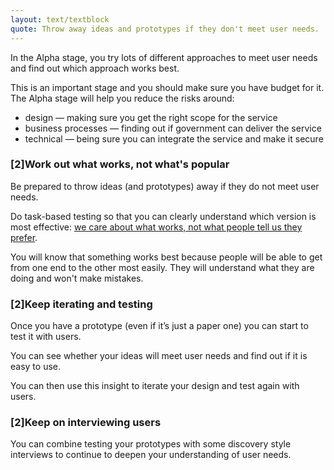 ```yaml
---
layout: text/textblock
quote: Throw away ideas and prototypes if they don't meet user needs.
---
```


In the Alpha stage, you try lots of different approaches to meet user needs and find out which approach works best.

This is an important stage and you should make sure you have budget for it. The Alpha stage will help you reduce the risks around:
- design — making sure you get the right scope for the service
- business processes — finding out if government can deliver the service
- technical — being sure you can integrate the service and make it secure

### [2]Work out what works, not what's popular

Be prepared to throw ideas (and prototypes) away if they do not meet user needs.

Do task-based testing so that you can clearly understand which version is most effective: [we care about what works, not what people tell us they prefer](https://userresearch.blog.gov.uk/2017/04/18/why-we-care-more-about-effectiveness-than-efficiency-or-satisfaction/).

You will know that something works best because people will be able to get from one end to the other most easily. They will understand what they are doing and won't make mistakes.

### [2]Keep iterating and testing

Once you have a prototype (even if it’s just a paper one) you can start to test it with users.

You can see whether your ideas will meet user needs and find out if it is easy to use.

You can then use this insight to iterate your design and test again with users.

### [2]Keep on interviewing users

You can combine testing your prototypes with some discovery style interviews to continue to deepen your understanding of user needs.
